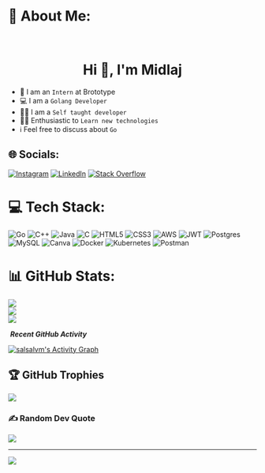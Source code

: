 # 💫 About Me:
&nbsp;
<h1 align="center">Hi 👋, I'm  Midlaj</h1>
 

- :school: I am an `Intern` at Brototype
- :computer: I am a `Golang Developer`
- :student: I am a `Self taught developer`
- :technologist: Enthusiastic to `Learn new technologies`
- ℹ️ Feel free to discuss about `Go`



## 🌐 Socials:
[![Instagram](https://img.shields.io/badge/Instagram-%23E4405F.svg?logo=Instagram&logoColor=white)](https://instagram.com/__midd__) [![LinkedIn](https://img.shields.io/badge/LinkedIn-%230077B5.svg?logo=linkedin&logoColor=white)](https://www.linkedin.com/in/muhammedali-midhilaj-13834723a/) [![Stack Overflow](https://img.shields.io/badge/-Stackoverflow-FE7A16?logo=stack-overflow&logoColor=white)](https://stackoverflow.com/users/20032389/muhammed-midlaj) 

# 💻 Tech Stack:
![Go](https://img.shields.io/badge/go-%2300ADD8.svg?style=for-the-badge&logo=go&logoColor=white) ![C++](https://img.shields.io/badge/c++-%2300599C.svg?style=for-the-badge&logo=c%2B%2B&logoColor=white) ![Java](https://img.shields.io/badge/java-%23ED8B00.svg?style=for-the-badge&logo=java&logoColor=white) ![C](https://img.shields.io/badge/c-%2300599C.svg?style=for-the-badge&logo=c&logoColor=white) ![HTML5](https://img.shields.io/badge/html5-%23E34F26.svg?style=for-the-badge&logo=html5&logoColor=white) ![CSS3](https://img.shields.io/badge/css3-%231572B6.svg?style=for-the-badge&logo=css3&logoColor=white) ![AWS](https://img.shields.io/badge/AWS-%23FF9900.svg?style=for-the-badge&logo=amazon-aws&logoColor=white) ![JWT](https://img.shields.io/badge/JWT-black?style=for-the-badge&logo=JSON%20web%20tokens) ![Postgres](https://img.shields.io/badge/postgres-%23316192.svg?style=for-the-badge&logo=postgresql&logoColor=white) ![MySQL](https://img.shields.io/badge/mysql-%2300f.svg?style=for-the-badge&logo=mysql&logoColor=white) ![Canva](https://img.shields.io/badge/Canva-%2300C4CC.svg?style=for-the-badge&logo=Canva&logoColor=white) ![Docker](https://img.shields.io/badge/docker-%230db7ed.svg?style=for-the-badge&logo=docker&logoColor=white) ![Kubernetes](https://img.shields.io/badge/kubernetes-%23326ce5.svg?style=for-the-badge&logo=kubernetes&logoColor=white) ![Postman](https://img.shields.io/badge/Postman-FF6C37?style=for-the-badge&logo=postman&logoColor=white)
# 📊 GitHub Stats:
![](https://github-readme-stats.vercel.app/api?username=midd-96&theme=dark&hide_border=false&include_all_commits=false&count_private=false)<br/>
![](https://github-readme-streak-stats.herokuapp.com/?user=midd-96&theme=dark&hide_border=false)<br/>
![](https://github-readme-stats.vercel.app/api/top-langs/?username=midd-96&theme=dark&hide_border=false&include_all_commits=false&count_private=false&layout=compact)

 <p align="center">

 &nbsp;<i><b>Recent GitHub Activity</b></i>
 

   <a href="https://github.com/midd-96"><img alt="salsalvm's Activity Graph" src="https://activity-graph.herokuapp.com/graph?username=midd-96&custom_title=midlaj's%20Contribution%20Graph&theme=react-dark" /></a>
  <br/>
</p>

## 🏆 GitHub Trophies
![](https://github-profile-trophy.vercel.app/?username=midd-96&theme=radical&no-frame=false&no-bg=true&margin-w=4)

### ✍️ Random Dev Quote
![](https://quotes-github-readme.vercel.app/api?type=horizontal&theme=radical)

---
[![](https://visitcount.itsvg.in/api?id=midd-96&icon=0&color=0)](https://visitcount.itsvg.in)
